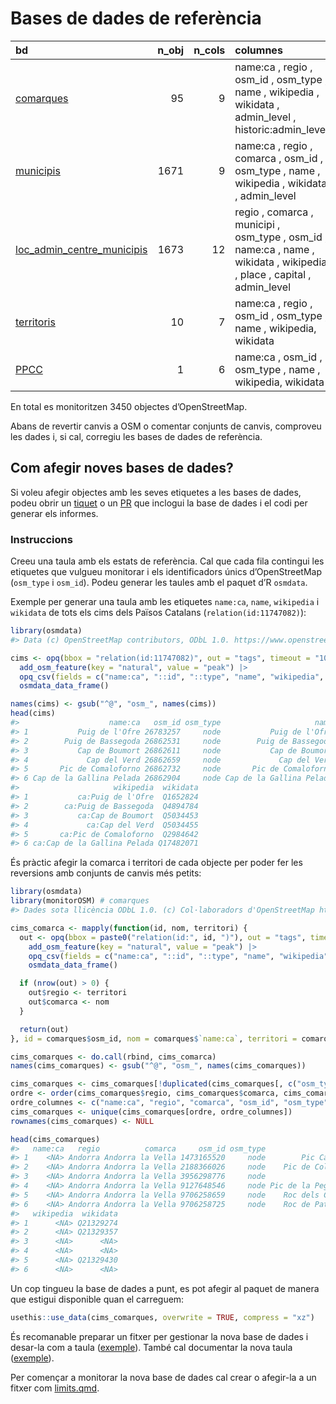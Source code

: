 
<!-- README.md is generated from README.Rmd. Please edit that file -->

# Bases de dades de referència

| bd                                                                                                                        | n_obj | n_cols | columnes                                                                                                               |
|:--------------------------------------------------------------------------------------------------------------------------|------:|-------:|:-----------------------------------------------------------------------------------------------------------------------|
| [comarques](https://github.com/yopaseopor/monitorOSM/blob/main/data-raw/comarques.tsv)                                   |    95 |      9 | name:ca , regio , osm_id , osm_type , name , wikipedia , wikidata , admin_level , historic:admin_level                 |
| [municipis](https://github.com/yopaseopor/monitorOSM/blob/main/data-raw/municipis.tsv)                                   |  1671 |      9 | name:ca , regio , comarca , osm_id , osm_type , name , wikipedia , wikidata , admin_level                              |
| [loc_admin_centre_municipis](https://github.com/yopaseopor/monitorOSM/blob/main/data-raw/loc_admin_centre_municipis.tsv) |  1673 |     12 | regio , comarca , municipi , osm_type , osm_id , name:ca , name , wikidata , wikipedia , place , capital , admin_level |
| [territoris](https://github.com/yopaseopor/monitorOSM/blob/main/data-raw/territoris.tsv)                                 |    10 |      7 | name:ca , regio , osm_id , osm_type , name , wikipedia, wikidata                                                       |
| [PPCC](https://github.com/yopaseopor/monitorOSM/blob/main/data-raw/PPCC.tsv)                                             |     1 |      6 | name:ca , osm_id , osm_type , name , wikipedia, wikidata                                                               |

En total es monitoritzen 3450 objectes d’OpenStreetMap.

Abans de revertir canvis a OSM o comentar conjunts de canvis, comproveu
les dades i, si cal, corregiu les bases de dades de referència.

## Com afegir noves bases de dades?

Si voleu afegir objectes amb les seves etiquetes a les bases de dades,
podeu obrir un
[tiquet](https://github.com/yopaseopor/monitorOSM/issues) o un
[PR](https://github.com/yopaseopor/monitorOSM/pulls) que inclogui la
base de dades i el codi per generar els informes.

### Instruccions

Creeu una taula amb els estats de referència. Cal que cada fila
contingui les etiquetes que vulgueu monitorar i els identificadors únics
d’OpenStreetMap (`osm_type` i `osm_id`). Podeu generar les taules amb el
paquet d’R `osmdata`.

Exemple per generar una taula amb les etiquetes `name:ca`, `name`,
`wikipedia` i `wikidata` de tots els cims dels Països Catalans
(`relation(id:11747082)`):

``` r
library(osmdata)
#> Data (c) OpenStreetMap contributors, ODbL 1.0. https://www.openstreetmap.org/copyright

cims <- opq(bbox = "relation(id:11747082)", out = "tags", timeout = "100") |>
  add_osm_feature(key = "natural", value = "peak") |>
  opq_csv(fields = c("name:ca", "::id", "::type", "name", "wikipedia", "wikidata")) |>
  osmdata_data_frame()

names(cims) <- gsub("^@", "osm_", names(cims))
head(cims)
#>                    name:ca   osm_id osm_type                     name
#> 1           Puig de l'Ofre 26783257     node           Puig de l'Ofre
#> 2        Puig de Bassegoda 26862531     node        Puig de Bassegoda
#> 3           Cap de Boumort 26862611     node           Cap de Boumort
#> 4             Cap del Verd 26862659     node             Cap del Verd
#> 5       Pic de Comaloforno 26862732     node       Pic de Comaloforno
#> 6 Cap de la Gallina Pelada 26862904     node Cap de la Gallina Pelada
#>                     wikipedia  wikidata
#> 1           ca:Puig de l'Ofre  Q1652824
#> 2        ca:Puig de Bassegoda  Q4894784
#> 3           ca:Cap de Boumort  Q5034453
#> 4             ca:Cap del Verd  Q5034455
#> 5       ca:Pic de Comaloforno  Q2984642
#> 6 ca:Cap de la Gallina Pelada Q17482071
```

És pràctic afegir la comarca i territori de cada objecte per poder fer
les reversions amb conjunts de canvis més petits:

``` r
library(osmdata)
library(monitorOSM) # comarques
#> Dades sota llicència ODbL 1.0. (c) Col·laboradors d'OpenStreetMap https://www.openstreetmap.org/copyright

cims_comarca <- mapply(function(id, nom, territori) {
  out <- opq(bbox = paste0("relation(id:", id, ")"), out = "tags", timeout = "100") |>
    add_osm_feature(key = "natural", value = "peak") |>
    opq_csv(fields = c("name:ca", "::id", "::type", "name", "wikipedia", "wikidata")) |>
    osmdata_data_frame()

  if (nrow(out) > 0) {
    out$regio <- territori
    out$comarca <- nom
  }

  return(out)
}, id = comarques$osm_id, nom = comarques$`name:ca`, territori = comarques$regio, SIMPLIFY = FALSE)

cims_comarques <- do.call(rbind, cims_comarca)
names(cims_comarques) <- gsub("^@", "osm_", names(cims_comarques))

cims_comarques <- cims_comarques[!duplicated(cims_comarques[, c("osm_type", "osm_id")]), ] # elimina objectes duplicats
ordre <- order(cims_comarques$regio, cims_comarques$comarca, cims_comarques$`name:ca`)
ordre_columnes <- c("name:ca", "regio", "comarca", "osm_id", "osm_type", "name", "wikipedia", "wikidata")
cims_comarques <- unique(cims_comarques[ordre, ordre_columnes])
rownames(cims_comarques) <- NULL

head(cims_comarques)
#>   name:ca   regio          comarca     osm_id osm_type              name
#> 1    <NA> Andorra Andorra la Vella 1473165520     node        Pic Carroi
#> 2    <NA> Andorra Andorra la Vella 2188366026     node    Pic de Coll Pa
#> 3    <NA> Andorra Andorra la Vella 3956298776     node              <NA>
#> 4    <NA> Andorra Andorra la Vella 9127648546     node Pic de la Peguera
#> 5    <NA> Andorra Andorra la Vella 9706258659     node    Roc dels Corbs
#> 6    <NA> Andorra Andorra la Vella 9706258725     node    Roc de Patapou
#>   wikipedia  wikidata
#> 1      <NA> Q21329274
#> 2      <NA> Q21329357
#> 3      <NA>      <NA>
#> 4      <NA>      <NA>
#> 5      <NA> Q21329430
#> 6      <NA>      <NA>
```

Un cop tingueu la base de dades a punt, es pot afegir al paquet de
manera que estigui disponible quan el carreguem:

``` r
usethis::use_data(cims_comarques, overwrite = TRUE, compress = "xz")
```

És recomanable preparar un fitxer per gestionar la nova base de dades i
desar-la com a taula
([exemple](https://github.com/yopaseopor/monitorOSM/blob/main/data-raw/comarques.R)).
També cal documentar la nova taula
([exemple](https://github.com/yopaseopor/monitorOSM/blob/main/man/comarques.Rd)).

Per començar a monitorar la nova base de dades cal crear o afegir-la a
un fitxer com
[limits.qmd](https://github.com/yopaseopor/monitorOSM/blob/main/web/limits.qmd).

